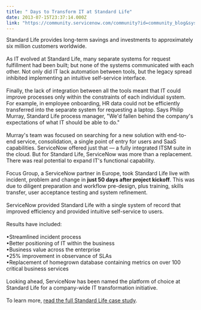 ```yaml
---
title: " Days to Transform IT at Standard Life"
date: 2013-07-15T23:37:14.000Z
link: "https://community.servicenow.com/community?id=community_blog&sys_id=ae3deae5dbd0dbc01dcaf3231f96198d"
---
```

<p>Standard Life provides long-term savings and investments to approximately six million customers worldwide.<br /><br />As IT evolved at Standard Life, many separate systems for request fulfillment had been built; but none of the systems communicated with each other. Not only did IT lack automation between tools, but the legacy spread inhibited implementing an intuitive self-service interface. <br /><br />Finally, the lack of integration between all the tools meant that IT could improve processes only within the constraints of each individual system. For example, in employee onboarding, HR data could not be efficiently transferred into the separate system for requesting a laptop. Says Philip Murray, Standard Life process manager, "We'd fallen behind the company's expectations of what IT should be able to do."<br /><br />Murray's team was focused on searching for a new solution with end-to-end service, consolidation, a single point of entry for users and SaaS capabilities. ServiceNow offered just that — a fully integrated ITSM suite in the cloud. But for Standard Life, ServiceNow was more than a replacement. There was real potential to expand IT's functional capability.<br /><br />Focus Group, a ServiceNow partner in Europe, took Standard Life live with incident, problem and change in <b>just 50 days after project kickoff</b>. This was due to diligent preparation and workflow pre-design, plus training, skills transfer, user acceptance testing and system refinement. <br /><br />ServiceNow provided Standard Life with a single system of record that improved efficiency and provided intuitive self-service to users. <br /><br />Results have included:<br /><br />•Streamlined incident process<br />•Better positioning of IT within the business<br />•Business value across the enterprise<br />•25% improvement in observance of SLAs<br />•Replacement of homegrown database containing metrics on over 100 critical business services<br /><br />Looking ahead, ServiceNow has been named the platform of choice at Standard Life for a company-wide IT transformation initiative.<br /><br />To learn more, <a title="w.servicenow.com/knowledge.do?sysparm_document_key=kb_knowledge,cec900f16f750100dbd4ddef6f3ee441" href="http://www.servicenow.com/knowledge.do?sysparm_document_key=kb_knowledge,cec900f16f750100dbd4ddef6f3ee441">read the full Standard Life case study</a>.</p>